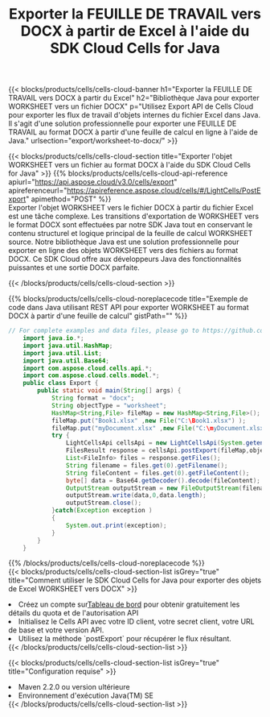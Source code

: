 ﻿---
title:  Exporter la FEUILLE DE TRAVAIL vers DOCX à partir de Excel à l'aide du SDK Cloud Cells for Java
description:  Aspose.Cells Cloud REST API prend en charge l'exportation de fichiers au format {0} vers {1} à l'aide de {2}.
kwords:
howto:
---
{{< blocks/products/cells/cells-cloud-banner h1="Exporter la FEUILLE DE TRAVAIL vers DOCX à partir du Excel" h2="Bibliothèque Java pour exporter WORKSHEET vers un fichier DOCX" p="Utilisez Export API de Cells Cloud pour exporter les flux de travail d\'objets internes du fichier Excel dans Java. Il s\'agit d\'une solution professionnelle pour exporter une FEUILLE DE TRAVAIL au format DOCX à partir d\'une feuille de calcul en ligne à l\'aide de Java." urlsection="export/worksheet-to-docx/" >}}

{{< blocks/products/cells/cells-cloud-section title="Exporter l\'objet WORKSHEET vers un fichier au format DOCX à l\'aide du SDK Cloud Cells for Java" >}}
{{% blocks/products/cells/cells-cloud-api-reference apiurl="https://api.aspose.cloud/v3.0/cells/export" apireferenceurl="https://apireference.aspose.cloud/cells/#/LightCells/PostExport" apimethod="POST" %}}
<br/>
Exporter l'objet WORKSHEET vers le fichier DOCX à partir du fichier Excel est une tâche complexe. Les transitions d'exportation de WORKSHEET vers le format DOCX sont effectuées par notre SDK Java tout en conservant le contenu structurel et logique principal de la feuille de calcul WORKSHEET source. Notre bibliothèque Java est une solution professionnelle pour exporter en ligne des objets WORKSHEET vers des fichiers au format DOCX. Ce SDK Cloud offre aux développeurs Java des fonctionnalités puissantes et une sortie DOCX parfaite.

{{< /blocks/products/cells/cells-cloud-section >}}

{{% blocks/products/cells/cells-cloud-noreplacecode title="Exemple de code dans Java utilisant REST API pour exporter WORKSHEET au format DOCX à partir d\'une feuille de calcul" gistPath="" %}}
  
```java
// For complete examples and data files, please go to https://github.com/aspose-cells-cloud/aspose-cells-cloud-java/
    import java.io.*;
    import java.util.HashMap;
    import java.util.List;
    import java.util.Base64;
    import com.aspose.cloud.cells.api.*;
    import com.aspose.cloud.cells.model.*;
    public class Export {
        public static void main(String[] args) {
            String format = "docx";
            String objectType = "worksheet";
            HashMap<String,File> fileMap = new HashMap<String,File>();
            fileMap.put("Book1.xlsx" ,new File("C:\Book1.xlsx") );
            fileMap.put("myDocument.xlsx" ,new File("C:\myDocument.xlsx") );
            try {
                LightCellsApi cellsApi = new LightCellsApi(System.getenv("ProductClientId"), System.getenv("ProductClientSecret"),"v3.0","https://api.aspose.cloud");
                FilesResult response = cellsApi.postExport(fileMap,objectType, format,null);            
                List<FileInfo> files = response.getFiles();
                String filename = files.get(0).getFilename();
                String fileContent = files.get(0).getFileContent();
                byte[] data = Base64.getDecoder().decode(fileContent);
                OutputStream outputStream = new FileOutputStream(filename);
                outputStream.write(data,0,data.length);
                outputStream.close();
            }catch(Exception exception )
            {
                System.out.print(exception);
            }
        }
    }
```
   
{{% /blocks/products/cells/cells-cloud-noreplacecode %}}
<br/>
{{< blocks/products/cells/cells-cloud-section-list isGrey="true" title="Comment utiliser le SDK Cloud Cells for Java pour exporter des objets de Excel WORKSHEET vers DOCX" >}}
<li> Créez un compte sur<a href="https://dashboard.aspose.cloud/">Tableau de bord</a> pour obtenir gratuitement les détails du quota et de l'autorisation API</li>
<li>Initialisez le Cells API avec votre ID client, votre secret client, votre URL de base et votre version API.</li>
<li>Utilisez la méthode `postExport` pour récupérer le flux résultant.</li>
{{< /blocks/products/cells/cells-cloud-section-list >}}

{{< blocks/products/cells/cells-cloud-section-list isGrey="true" title="Configuration requise" >}}
<li>Maven 2.2.0 ou version ultérieure</li>
<li>Environnement d'exécution Java(TM) SE</li>
{{< /blocks/products/cells/cells-cloud-section-list >}}
